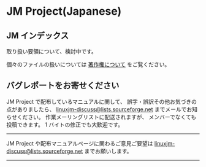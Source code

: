 # JM Project(Japanese)

## JM インデックス

取り扱い要領について、検討中です。

個々のファイルの扱いについては [著作権について](copyright) をご覧ください。

## バグレポートをお寄せください

JM Project で配布しているマニュアルに関して、 誤字・誤訳その他お気づきの点がありましたら、 linuxjm-discuss@lists.sourceforge.net までメールでお知らせください。 作業メーリングリストに配送されますが、 メンバーでなくても投稿できます。 1 バイトの修正でも大歓迎です。

---

JM Project や配布マニュアルページに関わるご意見ご要望は linuxjm-discuss@lists.sourceforge.net までお願いします。

---
